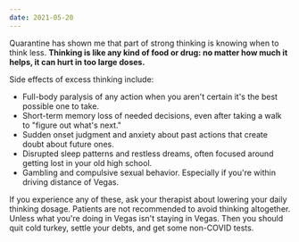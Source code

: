 ```yaml
---
date: 2021-05-20
---
```


Quarantine has shown me that part of strong thinking is knowing when to think less. **Thinking is like any kind of food or drug: no matter how much it helps, it can hurt in too large doses.**

Side effects of excess thinking include:

* Full-body paralysis of any action when you aren't certain it's the best possible one to take.
* Short-term memory loss of needed decisions, even after taking a walk to "figure out what's next."
* Sudden onset judgment and anxiety about past actions that create doubt about future ones.
* Disrupted sleep patterns and restless dreams, often focused around getting lost in your old high school.
* Gambling and compulsive sexual behavior. Especially if you're within driving distance of Vegas.

If you experience any of these, ask your therapist about lowering your daily thinking dosage. Patients are not recommended to avoid thinking altogether. Unless what you're doing in Vegas isn't staying in Vegas. Then you should quit cold turkey, settle your debts, and get some non-COVID tests.
